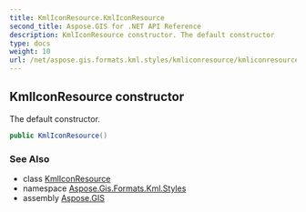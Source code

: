 ```yaml
---
title: KmlIconResource.KmlIconResource
second_title: Aspose.GIS for .NET API Reference
description: KmlIconResource constructor. The default constructor
type: docs
weight: 10
url: /net/aspose.gis.formats.kml.styles/kmliconresource/kmliconresource/
---
```

## KmlIconResource constructor

The default constructor.

```csharp
public KmlIconResource()
```

### See Also

* class [KmlIconResource](../)
* namespace [Aspose.Gis.Formats.Kml.Styles](../../kmliconresource/)
* assembly [Aspose.GIS](../../../)


